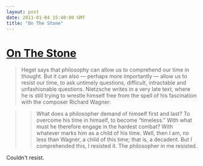 ```yaml
---
layout: post
date: 2011-01-04 15:40:00 GMT
title: "On The Stone"
---
```

# [On The Stone](http://opinionator.blogs.nytimes.com/2011/01/02/stoned/?hp)

> Hegel says that philosophy can allow us to comprehend our time in thought. But it can also — perhaps more importantly — allow us to resist our time, to ask untimely questions, difficult, intractable and unfashionable questions. Nietzsche writes in a very late text, where he is still trying to wrestle himself free from the spell of his fascination with the composer Richard Wagner:

> > What does a philosopher demand of himself first and last? To overcome his time in himself, to become “timeless.” With what must he therefore engage in the hardest combat? With whatever marks him as a child of his time. Well, then I am, no less than Wagner, a child of this time; that is, a decadent. But I comprehended this, I resisted it. The philosopher in me resisted.

Couldn't resist.